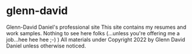 # glenn-david
Glenn-David Daniel's professional site
This site contains my resumes and work samples.  Nothing to see here folks (...unless you're offering me a job...hee hee hee ;-)  )
All materials under Copyright 2022 by Glenn David Daniel unless otherwise noticed.
